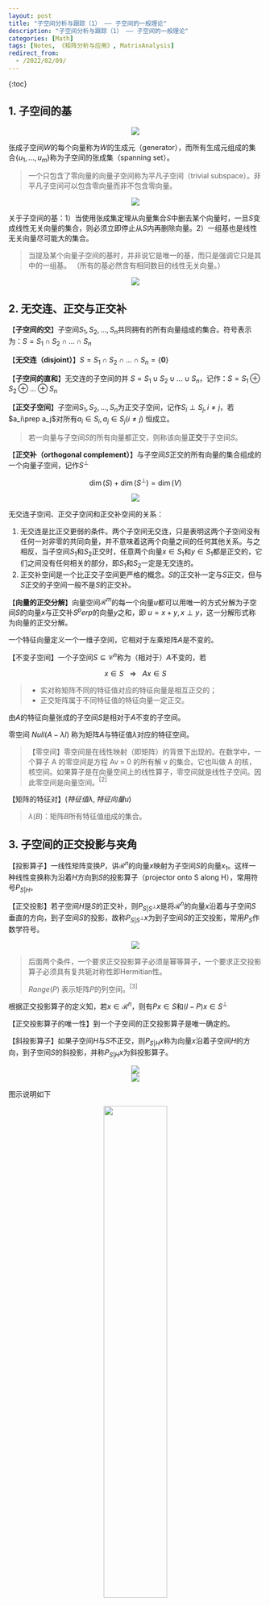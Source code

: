 ```yaml
---
layout: post
title: "子空间分析与跟踪（1） —— 子空间的一般理论"
description: "子空间分析与跟踪（1） —— 子空间的一般理论"
categories: [Math]
tags: [Notes, 《矩阵分析与应用》, MatrixAnalysis]
redirect_from:
  - /2022/02/09/
---
```


<head>
    <script src="https://cdn.mathjax.org/mathjax/latest/MathJax.js?config=TeX-AMS-MML_HTMLorMML" type="text/javascript"></script>
    <script type="text/x-mathjax-config">
        MathJax.Hub.Config({
            tex2jax: {
            skipTags: ['script', 'noscript', 'style', 'textarea', 'pre'],
            inlineMath: [['$','$']]
            }
        });
    </script>
</head>

{:toc}

## 1. 子空间的基

<div align=center><img src="https://cdn.jsdelivr.net/gh/AuthurWhywait/images/20220211165627.png"/></div>

张成子空间$W$的每个向量称为$W$的生成元（generator），而所有生成元组成的集合$\{u_1,...,u_m\}$称为子空间的张成集（spanning set）。

> 一个只包含了零向量的向量子空间称为平凡子空间（trivial subspace）。非平凡子空间可以包含零向量而非不包含零向量。

<div align=center><img src="https://cdn.jsdelivr.net/gh/AuthurWhywait/images/20220211165717.png"/></div>

关于子空间的基：1）当使用张成集定理从向量集合$S$中删去某个向量时，一旦$S$变成线性无关向量的集合，则必须立即停止从$S$内再删除向量。2）一组基也是线性无关向量尽可能大的集合。

> 当提及某个向量子空间的基时，并非说它是唯一的基，而只是强调它只是其中的一组基。
> （所有的基必然含有相同数目的线性无关向量。）

<div align=center><img src="https://cdn.jsdelivr.net/gh/AuthurWhywait/images/20220211170352.png"/></div>

## 2. 无交连、正交与正交补

【**子空间的交**】子空间$S_1,S_2,...,S_n$共同拥有的所有向量组成的集合。符号表示为：$S=S_1\cap S_2\cap ...\cap S_n$

【**无交连（disjoint）**】$S=S_1\cap S_2\cap ...\cap S_n=\{\mathbf{0}\}$

【**子空间的直和**】无交连的子空间的并 $S=S_1\cup S_2\cup ...\cup S_n$，记作：$S=S_1\oplus S_2\oplus ...\oplus S_n$

【**正交子空间**】子空间$S_1,S_2,...,S_n$为正交子空间，记作$S_i\perp S_j, i\ne j$，若$a_i\prep a_j$对所有$a_i\in S_i,a_j\in S_j(i\ne j)$ 恒成立。

> 若一向量与子空间$S$的所有向量都正交，则称该向量**正交**于子空间$S$。

【**正交补（orthogonal complement）**】与子空间$S$正交的所有向量的集合组成的一个向量子空间，记作$S^\perp$

$$
\dim(S)+\dim(S^\perp)=\dim(V)
$$

<div align=center><img src="https://cdn.jsdelivr.net/gh/AuthurWhywait/images/20220211181633.png"/></div>

无交连子空间、正交子空间和正交补空间的关系：

1. 无交连是比正交更弱的条件。两个子空间无交连，只是表明这两个子空间没有任何一对非零的共同向量，并不意味着这两个向量之间的任何其他关系。与之相反，当子空间$S_1$和$S_2$正交时，任意两个向量$x\in S_1$和$y\in S_1$都是正交的，它们之间没有任何相关的部分，即$S_1$和$S_2$一定是无交连的。
2. 正交补空间是一个比正交子空间更严格的概念。$S$的正交补一定与$S$正交，但与$S$正交的子空间一般不是$S$的正交补。

【**向量的正交分解**】向量空间$\mathcal{R}^m$的每一个向量$u$都可以用唯一的方式分解为子空间$S$的向量$x$与正交补$S^perp$的向量$y$之和，即 $u=x+y,x\perp y$，这一分解形式称为向量的正交分解。

一个特征向量定义一个一维子空间，它相对于左乘矩阵$A$是不变的。

【不变子空间】一个子空间$S\subseteq\mathcal{C}^n$称为（相对于）$A$不变的，若

$$
x\in S~~~\Rightarrow~~~Ax\in S
$$

> - 实对称矩阵不同的特征值对应的特征向量是相互正交的；
> - 正交矩阵属于不同特征值的特征向量一定正交。

由$A$的特征向量张成的子空间$S$是相对于$A$不变的子空间。

零空间 $Null(A-\lambda I)$ 称为矩阵$A$与特征值$\lambda$对应的特征空间。

>【零空间】零空间是在线性映射（即矩阵）的背景下出现的。在数学中，一个算子 A 的零空间是方程 Av = 0 的所有解 v 的集合。它也叫做 A 的核，核空间。如果算子是在向量空间上的线性算子，零空间就是线性子空间。因此零空间是向量空间。$^{[2]}$

【矩阵的特征对】$(特征值\lambda, 特征向量u)$

> $\lambda(B)$：矩阵$B$所有特征值组成的集合。

## 3. 子空间的正交投影与夹角

【投影算子】一线性矩阵变换$P$，讲$\mathcal{R}^n$的向量$x$映射为子空间$S$的向量$x_1$。这样一种线性变换称为沿着$H$方向到$S$的投影算子（projector onto S along H），常用符号$P_{S\vert H}$。

【正交投影】若子空间$H$是$S$的正交补，则$P_{S\vert S^\perp}x$是将$\mathcal{R}^n$的向量$x$沿着与子空间$S$垂直的方向，到子空间$S$的投影，故称$P_{S\vert S^\perp}x$为到子空间$S$的正交投影，常用$P_S$作数学符号。

<div align=center><img src="https://cdn.jsdelivr.net/gh/AuthurWhywait/images/20220211185613.png"/></div>

> 后面两个条件，一个要求正交投影算子必须是幂等算子，一个要求正交投影算子必须具有复共轭对称性即Hermitian性。
>
> $Range(P)$ 表示矩阵$P$的列空间。$^{[3]}$

根据正交投影算子的定义知，若$x\in\mathcal{R}^n$，则有$Px\in S$和$(I-P)x\in S^\perp$

【正交投影算子的唯一性】到一个子空间的正交投影算子是唯一确定的。

【斜投影算子】如果子空间$H$与$S$不正交，则$P_{S\vert H}x$称为向量$x$沿着子空间$H$的方向，到子空间$S$的斜投影，并称$P_{S\vert H}x$为斜投影算子。

<div align=center><img src="https://cdn.jsdelivr.net/gh/AuthurWhywait/images/20220211191017.png"/></div>

<div align=center><img src="https://cdn.jsdelivr.net/gh/AuthurWhywait/images/20220211191111.png"/></div>

图示说明如下

<div align=center><img src="https://cdn.jsdelivr.net/gh/AuthurWhywait/images/7506454162AA0ED039CA1A4B444E0392.png" width="50%"/></div>

<div align=center><img src="https://cdn.jsdelivr.net/gh/AuthurWhywait/images/20220211191858.png"/></div>

> 【F范数】Frobenius norm(Frobenius 范数)，有不同的定义方式$^{[4]}$。更多定义为：矩阵A的Frobenius范数定义为矩阵A各项元素的绝对值平方的总和开根。 $^{[5]}$

## 4. 主角与补角

Hilbert空间即完备的内积空间，也就是一个带有内积的完备向量空间。$^{[6]}$

<div align=center><img src="https://cdn.jsdelivr.net/gh/AuthurWhywait/images/20220211192806.png"/></div>

【最小角度】所有主角中最小的主角。

<div align=center><img src="https://cdn.jsdelivr.net/gh/AuthurWhywait/images/20220211192934.png"/></div>

<div align=center><img src="https://cdn.jsdelivr.net/gh/AuthurWhywait/images/20220211193028.png"/></div>

如果两个子空间无交连，则这两个子空间之间的补角与最小角度相同，即$\varPhi_C(H_1,H_2)=\varPhi(H_1,H_2)$

## 5. 子空间的旋转

【正交强迫一致问题】

<div align=center><img src="https://cdn.jsdelivr.net/gh/AuthurWhywait/images/20220211193412.png"/></div>

从子空间的角度看问题，正交强迫一致的运算相当于使列空间$Col(B)$旋转进入列空间$Col(A)$内。

为了实现$\Vert A-BQ\Vert^2_F$最小化，应该选择正交矩阵$Q$使得$BQ$具有与$A$**完全相同的非对角元素，并且对角元素的平方和尽可能接近。**如此一来，可以将其写成迹函数的形式

$$
\Vert A-BQ\Vert^2_F=tr(A^TA)+tr(B^TB)-2tr(Q^TB^TA)
$$

然后找出$tr(Q^TB^TA)$上界。通过矩阵乘积$B^TA$的奇异值分解得到$B^TA=U\Sigma V^T$，再定义正交矩阵$Z=V^TQ^TU$，则有

$$
tr(Q^TB^TA)=tr(Q^TU\Sigma V^T)=tr(V^TQ^TU\Sigma)=tr(Z\Sigma)=\sum_{i=1}^{n}z_{ii}\sigma_i\le\sum_{i=1}^{n}\sigma_i
$$

> using $tr(AB)=tr(BA)$

当且仅当$Z=I$即$Q=UV^T$时，等号成立。即得结论，**若$B^TA=U\Sigma V^T$是矩阵乘积$B^TA$的奇异值分解，选择$Q=UV^T$，则$tr(Q^TB^TA)$取最大值，从而使$\Vert A-BQ\Vert^2_F$取最小值。**

解矩阵$Q$称为矩阵乘积$B^TA$的正交极因子（orthogonal polar factor），因为正交强迫一致问题相当于将矩阵$A$分解为$BQ$，而这种矩阵分解称为极式分解（polar decomposition）。

---

[1] 张贤达. 矩阵分析与应用[M]. 清华大学出版社有限公司, 2004.

[2] Farjoun E D. Cellular spaces, null spaces and homotopy localization[M]. Springer, 2006.

[3] [说文解字----矩阵分析（一）矩阵中的空间与秩](https://blog.csdn.net/junshen1314/article/details/45564367)

[4] [矩阵范数](https://zh.wikipedia.org/zh-hans/%E7%9F%A9%E9%99%A3%E7%AF%84%E6%95%B8)

[5] [Frobenius norm(Frobenius 范数)s](http://www.noobyard.com/article/p-owzhrwfo-kq.html)

[6] [希尔伯特空间](https://zh.wikipedia.org/wiki/%E5%B8%8C%E5%B0%94%E4%BC%AF%E7%89%B9%E7%A9%BA%E9%97%B4)
